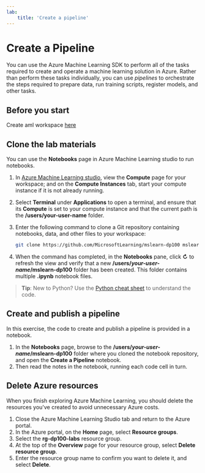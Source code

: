 ```yaml
---
lab:
    title: 'Create a pipeline'
---
```

# Create a Pipeline

You can use the Azure Machine Learning SDK to perform all of the tasks required to create and operate a machine learning solution in Azure. Rather than perform these tasks individually, you can use *pipelines* to orchestrate the steps required to prepare data, run training scripts, register models, and other tasks.

## Before you start

Create aml workspace [here](https://github.com/azuredevops619/mslearn-dp100/blob/main/aml-setup.md) 

## Clone the lab materials

You can use the **Notebooks** page in Azure Machine Learning studio to run notebooks. 

1. In [Azure Machine Learning studio](https://ml.azure.com), view the **Compute** page for your workspace; and on the **Compute Instances** tab, start your compute instance if it is not already running.
1. Select **Terminal** under **Applications** to open a terminal, and ensure that its **Compute** is set to your compute instance and that the current path is the **/users/your-user-name** folder.
1. Enter the following command to clone a Git repository containing notebooks, data, and other files to your workspace:

    ```bash
    git clone https://github.com/MicrosoftLearning/mslearn-dp100 mslearn-dp100
    ```
1. When the command has completed, in the **Notebooks** pane, click **&#8635;** to refresh the view and verify that a new **/users/*your-user-name*/mslearn-dp100** folder has been created. This folder contains multiple **.ipynb** notebook files.

> **Tip**: New to Python? Use the [Python cheat sheet](cheat-sheets/dp100-cheat-sheet-python.pdf) to understand the code.

## Create and publish a pipeline

In this exercise, the code to create and publish a pipeline is provided in a notebook.

1. In the **Notebooks** page, browse to the **/users/*your-user-name*/mslearn-dp100** folder where you cloned the notebook repository, and open the **Create a Pipeline** notebook.
2. Then read the notes in the notebook, running each code cell in turn.

## Delete Azure resources

When you finish exploring Azure Machine Learning, you should delete the resources you've created to avoid unnecessary Azure costs.

1. Close the Azure Machine Learning Studio tab and return to the Azure portal.
1. In the Azure portal, on the **Home** page, select **Resource groups**.
1. Select the **rg-dp100-labs** resource group.
1. At the top of the **Overview** page for your resource group, select **Delete resource group**. 
1. Enter the resource group name to confirm you want to delete it, and select **Delete**.
